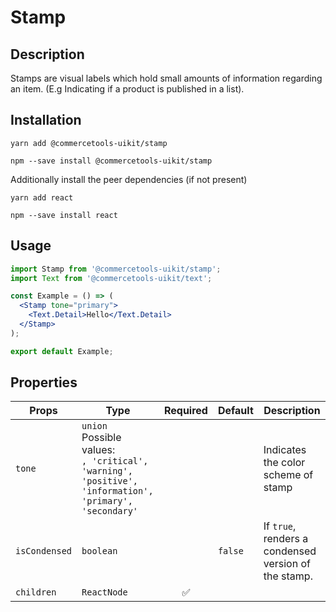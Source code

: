 <!-- THIS IS AN AUTOGENERATED FILE. DO NOT EDIT THIS FILE DIRECTLY. -->
<!-- This file is created by the `yarn generate-readme` script. -->

# Stamp

## Description

Stamps are visual labels which hold small amounts of information regarding an item. (E.g Indicating if a product is published in a list).

## Installation

```
yarn add @commercetools-uikit/stamp
```

```
npm --save install @commercetools-uikit/stamp
```

Additionally install the peer dependencies (if not present)

```
yarn add react
```

```
npm --save install react
```

## Usage

```jsx
import Stamp from '@commercetools-uikit/stamp';
import Text from '@commercetools-uikit/text';

const Example = () => (
  <Stamp tone="primary">
    <Text.Detail>Hello</Text.Detail>
  </Stamp>
);

export default Example;
```

## Properties

| Props         | Type                                                                                                          | Required | Default | Description                                          |
| ------------- | ------------------------------------------------------------------------------------------------------------- | :------: | ------- | ---------------------------------------------------- |
| `tone`        | `union`<br/>Possible values:<br/>`, 'critical', 'warning', 'positive', 'information', 'primary', 'secondary'` |          |         | Indicates the color scheme of stamp                  |
| `isCondensed` | `boolean`                                                                                                     |          | `false` | If `true`, renders a condensed version of the stamp. |
| `children`    | `ReactNode`                                                                                                   |    ✅    |         |                                                      |
